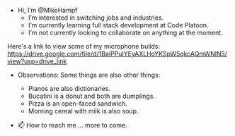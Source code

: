 - Hi, I’m @MikeHampf
  - I’m interested in switching jobs and industries.
  - I’m currently learning full stack development at Code Platoon.
  - I’m not currently looking to collaborate on anything at the moment.

Here's a link to view some of my microphone builds:
https://drive.google.com/file/d/1BaiPPuIYEyAXLHoYKSpW5qkcAQmWNlN5/view?usp=drive_link

- Observations:  Some things are also other things:
  - Pianos are also dictionaries.
  - Bucatini is a donut and both are dumplings.
  - Pizza is an open-faced sandwich.
  - Morning cereal with milk is also soup.
     
- 📫 How to reach me ... more to come.

<!---
MikeHampf/MikeHampf is a ✨ special ✨ repository because its `README.md` (this file) appears on your GitHub profile.
You can click the Preview link to take a look at your changes.
--->
